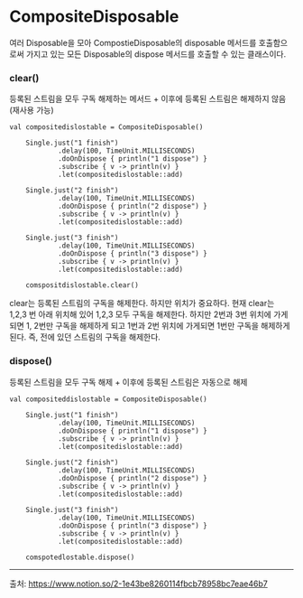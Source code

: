 # CompositeDisposable
여러 Disposable을 모아 CompostieDisposable의 disposable 메서드를 호출함으로써 가지고 있는 모든 Disposable의 dispose 메서드를 호출할 수 있는 클래스이다.

### clear()
등록된 스트림을 모두 구독 해제하는 메서드 + 이후에 등록된 스트림은 해제하지 않음(재사용 가능)
```
val compositedislostable = CompositeDisposable()

    Single.just("1 finish")
            .delay(100, TimeUnit.MILLISECONDS)
            .doOnDispose { println("1 dispose") }
            .subscribe { v -> println(v) }
            .let(compositedislostable::add)
            
    Single.just("2 finish")
            .delay(100, TimeUnit.MILLISECONDS)
            .doOnDispose { println("2 dispose") }
            .subscribe { v -> println(v) }
            .let(compositedislostable::add)
            
    Single.just("3 finish")
            .delay(100, TimeUnit.MILLISECONDS)
            .doOnDispose { println("3 dispose") }
            .subscribe { v -> println(v) }
            .let(compositedislostable::add)
            
    comspositdislostable.clear()
```
clear는 등록된 스트림의 구독을 해제한다. 하지만 위치가 중요하다. 현재 clear는 1,2,3 번 아래 위치해 있어 1,2,3 모두 구독을 해제한다. 하지만 2번과 3번 위치에 가게 되면 1, 2번만 구독을 해제하게 되고 1번과 2번 위치에 가게되면 1번만 구독을 해제하게 된다. 즉, 전에 있던 스트림의 구독을 해제한다.

### dispose()
등록된 스트림을 모두 구독 해제 + 이후에 등록된 스트림은 자동으로 해제
```
val compositeddislostable = CompositeDisposable()

    Single.just("1 finish")
            .delay(100, TimeUnit.MILLISECONDS)
            .doOnDispose { println("1 dispose") }
            .subscribe { v -> println(v) }
            .let(compositedislostable::add)
            
    Single.just("2 finish")
            .delay(100, TimeUnit.MILLISECONDS)
            .doOnDispose { println("2 dispose") }
            .subscribe { v -> println(v) }
            .let(compositedislostable::add)
            
    Single.just("3 finish")
            .delay(100, TimeUnit.MILLISECONDS)
            .doOnDispose { println("3 dispose") }
            .subscribe { v -> println(v) }
            .let(compositedislostable::add)
            
    comspotedlostable.dispose()
```

***
출처: https://www.notion.so/2-1e43be8260114fbcb78958bc7eae46b7
